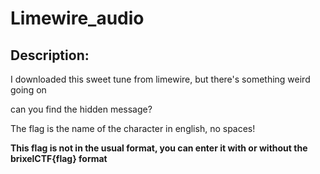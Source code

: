 
# Limewire_audio
## Description:
<p>I downloaded this sweet tune from limewire, but there's something weird going on</p>
<p>can you find the hidden message?</p>
<p>The flag is the name of the character in english, no spaces!</p>
<p><b>This flag is not in the usual format, you can enter it with or without the brixelCTF{flag} format</b></p>

